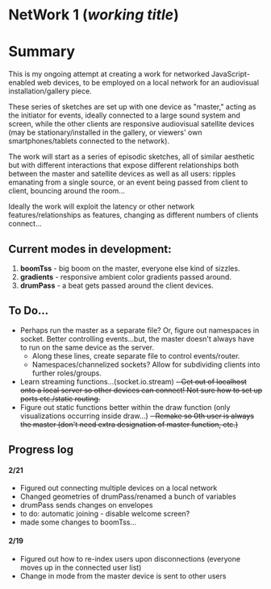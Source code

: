 # **NetWork 1** (_working title_)

# Summary 
This is my ongoing attempt at creating a work for networked JavaScript-enabled web devices, to be employed on a local network for an audiovisual installation/gallery piece.

These series of sketches are set up with one device as "master," acting as the initiator for events, ideally connected to a large sound system and screen, while the other clients are responsive audiovisual satellite devices (may be stationary/installed in the gallery, or viewers' own smartphones/tablets connected to the network).

The work will start as a series of episodic sketches, all of similar aesthetic but with different interactions that expose different relationships both between the master and satellite devices as well as all users: ripples emanating from a single source, or an event being passed from client to client, bouncing around the room...

Ideally the work will exploit the latency or other network features/relationships as features, changing as different numbers of clients connect...

## Current modes in development:
1. **boomTss** - big boom on the master, everyone else kind of sizzles.
2. **gradients** - responsive ambient color gradients passed around.
3. **drumPass** - a beat gets passed around the client devices.

## To Do...
- Perhaps run the master as a separate file? Or, figure out namespaces in socket. Better controlling events...but, the master doesn't always have to run on the same device as the server.
    - Along these lines, create separate file to control events/router.
    - Namespaces/channelized sockets? Allow for subdividing clients into further roles/groups.
- Learn streaming functions...(socket.io.stream)
<s>- Get out of localhost onto a local server so other devices can connect! Not sure how to set up ports etc./static routing.</s>
- Figure out static functions better within the draw function (only visualizations occurring inside draw...)
<s>- Remake so 0th user is always the master (don't need extra designation of master function, etc.)</s>

## Progress log
#### 2/21
- Figured out connecting multiple devices on a local network
- Changed geometries of drumPass/renamed a bunch of variables
- drumPass sends changes on envelopes
- to do: automatic joining - disable welcome screen?
- made some changes to boomTss...
#### 2/19
- Figured out how to re-index users upon disconnections (everyone moves up in the connected user list)
- Change in mode from the master device is sent to other users
